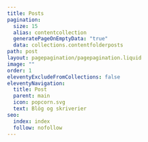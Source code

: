 ```yaml
---
title: Posts
pagination:
  size: 15
  alias: contentcollection
  generatePageOnEmptyData: "true"
  data: collections.contentfolderposts
path: post
layout: pagepagination/pagepagination.liquid
image: ""
order: 1
eleventyExcludeFromCollections: false
eleventyNavigation:
  title: Post
  parent: main
  icon: popcorn.svg
  text: Blög og skriverier
seo:
  index: index
  follow: nofollow
---
```

